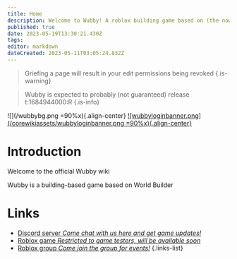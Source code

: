 ```yaml
---
title: Home
description: Welcome to Wubby! A roblox building game based on (the now content deleted) World Builder.
published: true
date: 2023-05-19T13:30:21.430Z
tags: 
editor: markdown
dateCreated: 2023-05-11T03:05:24.832Z
---
```


> Griefing a page will result in your edit permissions being revoked
{.is-warning}

> Wubby is expected to probably (not guaranteed) release t:1684944000:R
{.is-info}

![](/wubbybg.png =90%x){.align-center}
[![wubbyloginbanner.png](/corewikiassets/wubbyloginbanner.png =90%x){.align-center}](https://shlink.choke.dev/WubbyWikiLogin)
# Introduction

Welcome to the official Wubby wiki

Wubby is a building-based game based on World Builder

# Links
- [Discord server *Come chat with us here and get game updates!*](https://discord.gg/YHtthk2dYX)
- [Roblox game *Restricted to game testers, will be available soon*](https://www.roblox.com/games/12519560096/Wubby)
- [Roblox group *Come join the group for events!*](https://www.roblox.com/groups/16993480)
{.links-list}
